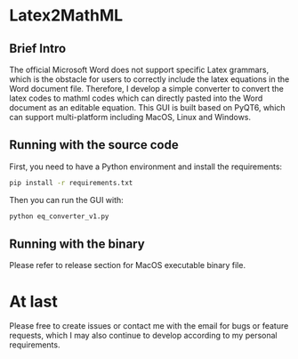 # Latex2MathML

## Brief Intro

The official Microsoft Word does not support specific Latex grammars, which is the obstacle for users to correctly include the latex equations in the Word document file.
Therefore, I develop a simple converter to convert the latex codes to mathml codes which can directly pasted into the Word document as an editable equation.
This GUI is built based on PyQT6, which can support multi-platform including MacOS, Linux and Windows.

## Running with the source code

First, you need to have a Python environment and install the requirements:

```bash
pip install -r requirements.txt
```

Then you can run the GUI with:
```bash
python eq_converter_v1.py
```

## Running with the binary

Please refer to release section for MacOS executable binary file.


# At last

Please free to create issues or contact me with the email for bugs or feature requests, which I may also continue to develop according to my personal requirements.
